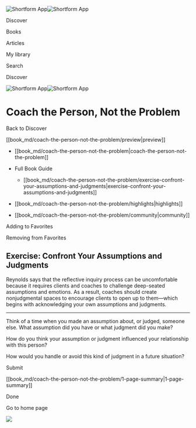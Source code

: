![Shortform App](/img/logo.36a2399e.svg)![Shortform App](/img/logo-dark.70c1b072.svg)

Discover

Books

Articles

My library

Search

Discover

![Shortform App](/img/logo.36a2399e.svg)![Shortform App](/img/logo-dark.70c1b072.svg)

# Coach the Person, Not the Problem

Back to Discover

[[book_md/coach-the-person-not-the-problem/preview|preview]]

  * [[book_md/coach-the-person-not-the-problem|coach-the-person-not-the-problem]]
  * Full Book Guide

    * [[book_md/coach-the-person-not-the-problem/exercise-confront-your-assumptions-and-judgments|exercise-confront-your-assumptions-and-judgments]]
  * [[book_md/coach-the-person-not-the-problem/highlights|highlights]]
  * [[book_md/coach-the-person-not-the-problem/community|community]]



Adding to Favorites 

Removing from Favorites 

## Exercise: Confront Your Assumptions and Judgments

Reynolds says that the reflective inquiry process can be uncomfortable because it requires clients and coaches to challenge deep-seated assumptions and emotions. As a result, coaches should create nonjudgmental spaces to encourage clients to open up to them—which begins with acknowledging your own assumptions and judgments.

* * *

Think of a time when you made an assumption about, or judged, someone else. What assumption did you have or what judgment did you make?

How do you think your assumption or judgment influenced your relationship with this person?

How would you handle or avoid this kind of judgment in a future situation?

Submit 

[[book_md/coach-the-person-not-the-problem/1-page-summary|1-page-summary]]

Done

Go to home page 

![](https://bat.bing.com/action/0?ti=56018282&Ver=2&mid=f13f25ff-ccaf-4ae7-bb56-7a0dd4965b06&sid=49fff5b0636c11eeb9c611038afc8668&vid=4a005010636c11ee80c703d4c4a7acd5&vids=0&msclkid=N&pi=0&lg=en-US&sw=800&sh=600&sc=24&nwd=1&tl=Shortform%20%7C%20Book&p=https%3A%2F%2Fwww.shortform.com%2Fapp%2Fbook%2Fcoach-the-person-not-the-problem%2Fexercise-confront-your-assumptions-and-judgments&r=&lt=345&evt=pageLoad&sv=1&rn=221715)
